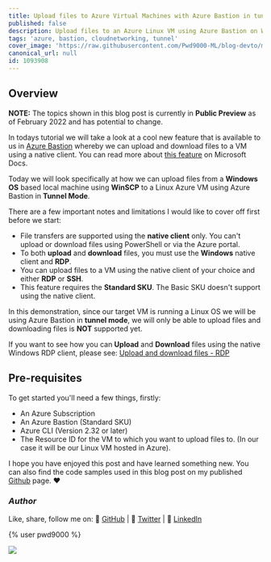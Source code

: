 ```yaml
---
title: Upload files to Azure Virtual Machines with Azure Bastion in tunnel mode.
published: false
description: Upload files to an Azure Linux VM using Azure Bastion on Windows using the SSH native Client
tags: 'azure, bastion, cloudnetworking, tunnel'
cover_image: 'https://raw.githubusercontent.com/Pwd9000-ML/blog-devto/main/posts/2022-Azure-Bastion-File-Transfers/assets/main.png'
canonical_url: null
id: 1093908
---
```


## Overview

**NOTE:** The topics shown in this blog post is currently in **Public Preview** as of February 2022 and has potential to change.  

In todays tutorial we will take a look at a cool new feature that is available to us in [Azure Bastion](https://docs.microsoft.com/en-us/azure/bastion/bastion-overview) whereby we can upload and download files to a VM using a native client. You can read more about [this feature](https://docs.microsoft.com/en-us/azure/bastion/vm-upload-download-native) on Microsoft Docs.  

Today we will look specifically at how we can upload files from a **Windows OS** based local machine using **WinSCP** to a Linux Azure VM using Azure Bastion in **Tunnel Mode**.  

There are a few important notes and limitations I would like to cover off first before we start:  

* File transfers are supported using the **native client** only. You can't upload or download files using PowerShell or via the Azure portal.
* To both **upload** and **download** files, you must use the **Windows** native client and **RDP**.
* You can upload files to a VM using the native client of your choice and either **RDP** or **SSH**.
* This feature requires the **Standard SKU**. The Basic SKU doesn't support using the native client.

In this demonstration, since our target VM is running a Linux OS we will be using Azure Bastion in **tunnel mode**, we will only be able to upload files and downloading files is **NOT** supported yet.  

If you want to see how you can **Upload** and **Download** files using the native Windows RDP client, please see: [Upload and download files - RDP](https://docs.microsoft.com/en-us/azure/bastion/vm-upload-download-native#rdp)

## Pre-requisites

To get started you'll need a few things, firstly:

* An Azure Subscription
* An Azure Bastion (Standard SKU)
* Azure CLI (Version 2.32 or later)
* The Resource ID for the VM to which you want to upload files to. (In our case it will be our Linux VM hosted in Azure).



I hope you have enjoyed this post and have learned something new. You can also find the code samples used in this blog post on my published [Github](https://github.com/Pwd9000-ML/blog-devto/tree/main/posts/2022-Azure-Bastion-File-Transfers/code) page. :heart:

### _Author_

Like, share, follow me on: :octopus: [GitHub](https://github.com/Pwd9000-ML) | :penguin: [Twitter](https://twitter.com/pwd9000) | :space_invader: [LinkedIn](https://www.linkedin.com/in/marcel-l-61b0a96b/)

{% user pwd9000 %}

<a href="https://www.buymeacoffee.com/pwd9000"><img src="https://img.buymeacoffee.com/button-api/?text=Buy me a coffee&emoji=&slug=pwd9000&button_colour=FFDD00&font_colour=000000&font_family=Cookie&outline_colour=000000&coffee_colour=ffffff"></a>
